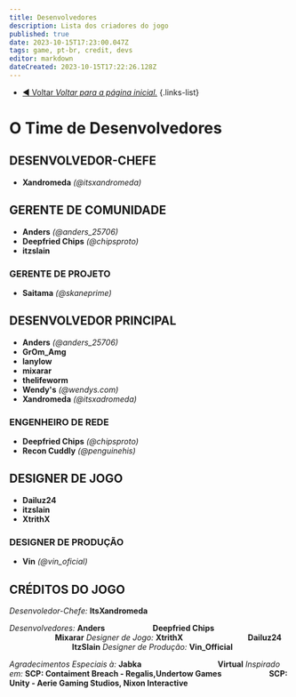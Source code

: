 ```yaml
---
title: Desenvolvedores
description: Lista dos criadores do jogo
published: true
date: 2023-10-15T17:23:00.047Z
tags: game, pt-br, credit, devs
editor: markdown
dateCreated: 2023-10-15T17:22:26.128Z
---
```


- [:arrow_backward: Voltar *Voltar para a página inicial.*](/home#credits)
{.links-list}
# O Time de Desenvolvedores
## DESENVOLVEDOR-CHEFE
- **Xandromeda** *(@itsxandromeda)*
## GERENTE DE COMUNIDADE
- **Anders** *(@anders_25706)*
- **Deepfried Chips** *(@chipsproto)*
- **itzslain**
### GERENTE DE PROJETO
- **Saitama** *(@skaneprime)*
## DESENVOLVEDOR PRINCIPAL
- **Anders** *(@anders_25706)*
- **GrOm_Amg**
- **lanylow**
- **mixarar**
- **thelifeworm**
- **Wendy's** *(@wendys.com)*
- **Xandromeda** *(@itsxadromeda)*
### ENGENHEIRO DE REDE
- **Deepfried Chips** *(@chipsproto)*
- **Recon Cuddly** *(@penguinehis)*
## DESIGNER DE JOGO
- **Dailuz24**
- **itzslain**
- **XtrithX**
### DESIGNER DE PRODUÇÃO
- **Vin** *(@vin_oficial)*

## CRÉDITOS DO JOGO
*Desenvoledor-Chefe:* **ItsXandromeda**

*Desenvolvedores:* **Anders**
⠀⠀⠀⠀⠀⠀⠀⠀**Deepfried Chips**
⠀⠀⠀⠀⠀⠀⠀⠀**Mixarar**
*Designer de Jogo:* **XtrithX**
⠀⠀⠀⠀⠀⠀⠀⠀⠀⠀⠀**Dailuz24**
⠀⠀⠀⠀⠀⠀⠀⠀⠀⠀⠀**ItzSlain**
*Designer de Produção:* **Vin_Official**

*Agradecimentos Especiais à:* **Jabka**
⠀⠀⠀⠀⠀⠀⠀⠀⠀⠀⠀⠀⠀**Virtual**
*Inspirado em:* **SCP: Contaiment Breach - Regalis,Undertow Games
⠀⠀⠀⠀⠀⠀⠀⠀SCP: Unity - Aerie Gaming Studios, Nixon Interactive**